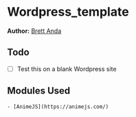 # Wordpress_template
**Author:** [Brett Anda](https://brettanda.ca/about-me/)
## Todo
- [ ] Test this on a blank Wordpress site
## Modules Used
    - [AnimeJS](https://animejs.com/)